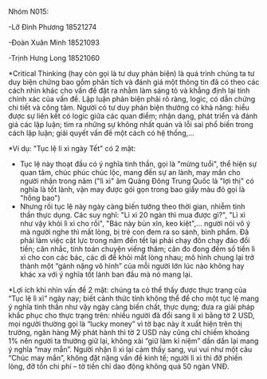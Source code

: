 Nhóm N015:

-Lỡ Đình Phương 18521274

-Đoàn Xuân Minh 18521093

-Trịnh Hưng Long 18521060


*Critical Thinking (hay còn gọi là tư duy phản biện) là quá trình chúng ta tư duy biện chứng bao gồm phân tích và đánh giá một thông tin đã có theo các cách nhìn khác cho vấn đề đặt ra nhằm làm sáng tỏ và khẳng định lại tính chính xác của vấn đề. Lập luận phản biện phải rõ ràng, logic, có dẫn chứng chi tiết và công tâm.
Người có tư duy phản biện thường có khả năng: hiểu được sự liên kết có logic giữa các quan điểm; nhận dạng, phát triển và đánh giá các lập luận; tìm ra những sự không nhất quán và lỗi sai phổ biến trong cách lập luận; giải quyết vấn đề một cách có hệ thống,...

*Ví dụ: "Tục lệ lì xì ngày Tết" có 2 mặt:
- Tục lệ này thoạt đầu có ý nghĩa tinh thần, gọi là "mừng tuổi", thể hiện sự quan tâm, chúc phúc chúc lộc, mang đến sự an lành, may mắn cho người nhận trong năm ("lì xì" âm Quảng Đông Trung Quốc là "lợi thị" có nghĩa là tốt lành, vận may được gói gọn trong bao giấy màu đỏ gọi là "hồng bao")
- Nhưng rồi tục lệ này ngày càng biến tướng theo thời gian, nhiễm tinh thần thực dụng. Các suy nghĩ: "Lì xì 20 ngàn thì mua được gì?", "Lì xì như vậy khỏi lì xì cho rồi", "Bác này bủn xỉn, keo kiệt",... người nói vô ý mà người nghe thì mất lòng, bị trẻ con đem ra so sánh, bình phẩm. Đã phải làm việc cật lực trong năm đến tết lại phải chạy đôn chạy đáo đổi tiền; cân nhắc, tính toán chuyện viếng thăm; cân đo đong đếm số tiền lì xì cho con các bác, các dì để khỏi mất lòng nhau; mô hình chung lại trở thành một “gánh nặng vô hình” của mỗi người lớn lúc nào không hay khác xa với ý nghĩa tốt lành ban đầu mà nó mang lại.

*Lợi ích khi nhìn vấn đề 2 mặt: chúng ta có thể thấy được thực trạng của “Tục lệ lì xì” ngày nay; biết cảnh thức tỉnh không thể để cho một tục lệ mang ý nghĩa tinh thần như vậy ngày càng biến chất, thực dụng; đưa ra giải pháp khắc phục cho thực trạng trên: nhiều người đã đổi sang lì xì bằng tờ 2 USD, mọi người thường gọi là “lucky money” vì tờ bạc này ít xuất hiện trên thị trường, ngân hàng Mỹ phát hành thì tờ 2 USD này cũng chỉ chiếm khoảng 1%  nên người ta thường giữ lại, không xài “giữ làm kỉ niệm” dần dần lại mang ý nghĩa “may mắn”. Người nhận lì xì lại cảm thấy sang, vui vui như một câu “Chúc may mắn”, không đặt nặng vấn đề kinh tế; người lì xì thì đỡ phiền lòng, đỡ tốn chi phí – tờ tiền chỉ dao động không quá 50 ngàn VNĐ.
